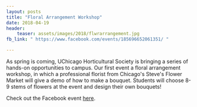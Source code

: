 ```yaml
---
layout: posts
title: "Floral Arrangement Workshop"
date: 2018-04-19
header:
    teaser: assets/images/2018/flwrarrangement.jpg
fb_link: " https://www.facebook.com/events/185696652061351/ "

---
```


As spring is coming, UChicago Horticultural Society is bringing a series of hands-on opportunities to campus. Our first event a floral arrangement workshop, in which a professional florist from Chicago's Steve's Flower Market will give a demo of how to make a bouquet. Students will choose 8-9 stems of flowers at the event and design their own bouquets!

Check out the Facebook event
<a href="https://www.facebook.com/events/185696652061351/">here</a>.